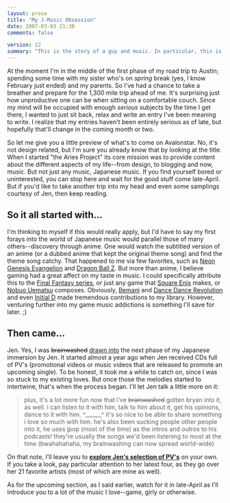 ```yaml
---
layout: prose
title: "My J-Music Obsession"
date: 2007-03-03 21:30
comments: false

version: 22
summary: "This is the story of a guy and music. In particular, this is the story about a guy and his obsession with Japanese music. All types. From video games to the wannabe chart-toppers. He loves a hell of a lot of it."
---
```


At the moment I'm in the middle of the first phase of my road trip to Austin; spending some time with my sister who's on _spring_ break (yes, I know February just ended) and my parents. So I've had a chance to take a breather and prepare for the 1,300 mile trip ahead of me. It's surprising just how unproductive one can be when sitting on a comfortable couch. Since my mind will be occupied with enough _serious_ subjects by the time I get there, I wanted to just sit back, relax and write an entry I've been meaning to write. I realize that my entries haven't been entirely serious as of late, but hopefully that'll change in the coming month or two.

So let me give you a little preview of what's to come on Avalonstar. No, it's not design related, but I'm sure you already know that by looking at the title. When I started "the Aries Project" its core mission was to provide content about the different aspects of my life--from design, to blogging and now, music. But not just any music, Japanese music. If you find yourself bored or uninterested, you can stop here and wait for the good stuff come late-April. But if you'd like to take another trip into my head and even some samplings courtesy of Jen, then keep reading.

## So it all started with...

I'm thinking to myself if this would really apply, but I'd have to say my first forays into the world of Japanese music would parallel those of many others--discovery through anime. One would watch the subtitled version of an anime (or a dubbed anime that kept the original theme song) and find the theme song catchy. That happened to me via few favorites, such as [Neon Genesis Evangelion][1] and [Dragon Ball Z][2]. But more than anime, I believe gaming had a great affect on my taste in music. I could specifically attribute this to the [Final Fantasy series][3], or just any game that [Square Enix][4] makes, or [Nobuo Uematsu][5] composes. Obviously, [Bemani][6] and [Dance Dance Revolution][7] and even  [Initial D][8] made tremendous contributions to my library.  However, venturing further into my game music addictions is something I'll save for later. ;)

## Then came...

Jen. Yes, I was <del>brainwashed</del> <ins>drawn into</ins> the next phase of my Japanese immersion by Jen. It started almost a year ago when Jen received CDs full of PV's (promotional videos or music videos that are released to promote an upcoming single). To be honest, it took me a while to catch on, since I was so stuck to my existing loves. But once those the melodies started to intertwine, that's when the process began. I'll let Jen talk a little more on it:

> plus, it's a lot more fun now that i've <del>brainwashed</del> gotten bryan into it, as well. i can listen to it with him, talk to him about it, get his opinions, dance to it with him. ^______^ it's so nice to be able to share something i love so much with him. he's also been sucking people other people into it, he uses jpop (most of the time) as the intros and outros to his podcasts! they're usually the songs we'd been listening to most at the time (bwahahahaha, my brainwashing can now spread world-wide)

On that note, I'll leave you to [**explore Jen's selection of PV's**][9] on your own. If you take a look, pay particular attention to her latest four, as they go over her 21 favorite artists (most of which are mine as well).

As for the upcoming section, as I said earlier, watch for it in late-April as I'll introduce you to a lot of the music I love--game, girly or otherwise.

[1]: http://en.wikipedia.org/wiki/Neon_Genesis_Evangelion
[2]: http://en.wikipedia.org/wiki/Dragon_Ball_Z
[3]: http://en.wikipedia.org/wiki/Final_fantasy
[4]: http://en.wikipedia.org/wiki/Square_Enix
[5]: http://en.wikipedia.org/wiki/Nobuo_Uematsu
[6]: http://en.wikipedia.org/wiki/Bemani
[7]: http://ddrfreak.com/
[8]: http://en.wikipedia.org/wiki/Initial_D
[9]: http://community.livejournal.com/jenvie
